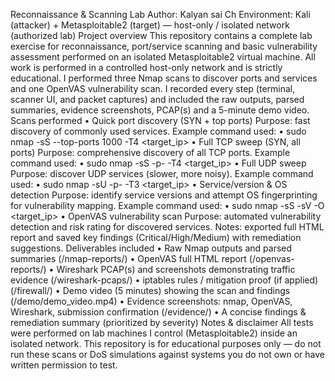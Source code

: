 Reconnaissance & Scanning Lab
Author: Kalyan sai Ch
Environment: Kali (attacker) + Metasploitable2 (target) — host-only / isolated network (authorized lab)
Project overview
This repository contains a complete lab exercise for reconnaissance, port/service scanning and basic vulnerability assessment performed on an isolated Metasploitable2 virtual machine. All work is performed in a controlled host-only network and is strictly educational.
I performed three Nmap scans to discover ports and services and one OpenVAS vulnerability scan. I recorded every step (terminal, scanner UI, and packet captures) and included the raw outputs, parsed summaries, evidence screenshots, PCAP(s) and a 5-minute demo video.
Scans performed
•	Quick port discovery (SYN + top ports)
Purpose: fast discovery of commonly used services.
Example command used:
•	sudo nmap -sS --top-ports 1000 -T4 <target_ip> 
•	Full TCP sweep (SYN, all ports)
Purpose: comprehensive discovery of all TCP ports.
Example command used:
•	sudo nmap -sS -p- -T4 <target_ip>
•	Full UDP sweep
Purpose: discover UDP services (slower, more noisy).
Example command used:
•	sudo nmap -sU -p- -T3 <target_ip> 
•	Service/version & OS detection
Purpose: identify service versions and attempt OS fingerprinting for vulnerability mapping.
Example command used:
•	sudo nmap -sS -sV -O <target_ip> 
•	OpenVAS vulnerability scan
Purpose: automated vulnerability detection and risk rating for discovered services.
Notes: exported full HTML report and saved key findings (Critical/High/Medium) with remediation suggestions.
Deliverables included
•	Raw Nmap outputs and parsed summaries (/nmap-reports/)
•	OpenVAS full HTML report (/openvas-reports/)
•	Wireshark PCAP(s) and screenshots demonstrating traffic evidence (/wireshark-pcaps/)
•	iptables rules / mitigation proof (if applied) (/firewall/)
•	Demo video (5 minutes) showing the scan and findings (/demo/demo_video.mp4)
•	Evidence screenshots: nmap, OpenVAS, Wireshark, submission confirmation (/evidence/)
•	A concise findings & remediation summary (prioritized by severity)
Notes & disclaimer
All tests were performed on lab machines I control (Metasploitable2) inside an isolated network. This repository is for educational purposes only — do not run these scans or DoS simulations against systems you do not own or have written permission to test.

